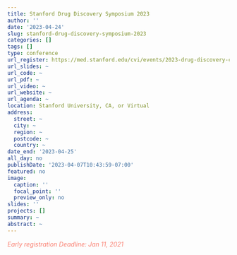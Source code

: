 ```yaml
---
title: Stanford Drug Discovery Symposium 2023
author: ''
date: '2023-04-24'
slug: stanford-drug-discovery-symposium-2023
categories: []
tags: []
type: conference
url_register: https://med.stanford.edu/cvi/events/2023-drug-discovery-conference.html
url_slides: ~
url_code: ~
url_pdf: ~
url_video: ~
url_website: ~
url_agenda: ~
location: Stanford University, CA, or Virtual
address:
  street: ~
  city: ~
  region: ~
  postcode: ~
  country: ~
date_end: '2023-04-25'
all_day: no
publishDate: '2023-04-07T10:43:59-07:00'
featured: no
image:
  caption: ''
  focal_point: ''
  preview_only: no
slides: ''
projects: []
summary: ~
abstract: ~
---
```

<span style="color: salmon;">*Early registration Deadline: Jan 11, 2021*</span>

<!--more-->
